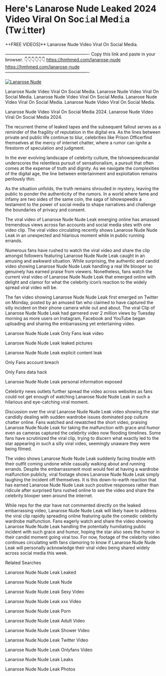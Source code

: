 # Here's Lanarose Nude Leaked 2024 Video Viral On Soc𝚒al Med𝚒a (Tw𝚒tter)

++FREE VIDEOS]** Lanarose Nude Video Viral On Social Media.

———————————————————-
Copy this link and paste in your browser.
👇👇👇👇👇👇
https://hmhmed.com/lanarose-nude
https://hmhmed.com/lanarose-nude
———————————————————-

[![Lanarose Nude](https://i.imgur.com/dJHk4Zq.gif)](https://hmhmed.com/lanarose-nude)

Lanarose Nude Video Viral On Social Media. Lanarose Nude Video Viral On Social Media. Lanarose Nude Video Viral On Social Media. Lanarose Nude Video Viral On Social Media. Lanarose Nude Video Viral On Social Media.

Lanarose Nude Video Viral On Social Media 2024. Lanarose Nude Video Viral On Social Media 2024.

The recurrent theme of leaked tapes and the subsequent fallout serves as a reminder of the fragility of reputation in the digital era. As the lines between private and public life continue to blur, celebrities like Prison Officerfind themselves at the mercy of internet chatter, where a rumor can ignite a firestorm of speculation and judgment.

In the ever evolving landscape of celebrity culture, the Ishowspeedscandal underscores the relentless pursuit of sensationalism, a pursuit that often comes at the expense of truth and dignity. As we navigate the complexities of the digital age, the line between entertainment and exploitation remains perilously thin.

As the situation unfolds, the truth remains shrouded in mystery, leaving the public to ponder the authenticity of the rumors. In a world where fame and infamy are two sides of the same coin, the saga of Ishowspeedis a testament to the power of social media to shape narratives and challenge the boundaries of privacy and consent.

The viral video of Lanarose Nude Nude Leak emerging online has amassed tremendous views across fan accounts and social media sites with one video clip. The viral video circulating recently shows Lanarose Nude Nude Leak in an unexpected and hilarious moment while in public running errands.

Numerous fans have rushed to watch the viral video and share the clip amongst followers featuring Lanarose Nude Nude Leak caught in an amusing and awkward situation. While surprising, the authentic and candid video showing Lanarose Nude Nude Leak handling a real life blooper so genuinely has earned praise from viewers. Nonetheless, fans watch the current viral video of Lanarose Nude Nude Leak that emerged online with delight and clamor for what the celebrity icon’s reaction to the widely spread viral video will be.

The fan video showing Lanarose Nude Nude Leak first emerged on Twitter on Monday, posted by an amused fan who claimed to have captured the silly incident on their phone camera while out and about. The viral Clip of Lanarose Nude Nude Leak had garnered over 2 million views by Tuesday morning as more users on Instagram, Facebook and YouTube began uploading and sharing the embarrassing yet entertaining video.

Lanarose Nude Nude Leak Only Fans leak video

Lanarose Nude Nude Leak leaked pictures

Lanarose Nude Nude Leak explicit content leak

Only Fans account breach

Only Fans data hack

Lanarose Nude Nude Leak personal information exposed

Celebrity news outlets further spread the video across websites as fans could not get enough of watching Lanarose Nude Nude Leak in such a hilarious and eye-catching viral moment.

Discussion over the viral Lanarose Nude Nude Leak video showing the star candidly dealing with sudden wardrobe issues dominated pop culture chatter online. Fans watched and rewatched the short video, praising Lanarose Nude Nude Leak for taking the malfunction with grace and humor even as cameras captured the celebrity video now flooding timelines. Some fans have scrutinized the viral clip, trying to discern what exactly led to the star appearing in such a silly viral video, seemingly unaware they were being filmed.

The video shows Lanarose Nude Nude Leak suddenly facing trouble with their outfit coming undone while casually walking about and running errands. Despite the embarrassment most would feel at having a wardrobe malfunction publicly, viral footage shows Lanarose Nude Nude Leak simply laughing the incident off themselves. It is this down-to-earth reaction that has earned Lanarose Nude Nude Leak such positive responses rather than ridicule after surprised fans rushed online to see the video and share the celebrity blooper seen around the internet.

While reps for the star have not commented directly on the leaked embarrassing video, Lanarose Nude Nude Leak will likely have to address the viral clip rapidly spreading online featuring quite the comedic celebrity wardrobe malfunction. Fans eagerly watch and share the video showing Lanarose Nude Nude Leak handling the potentially humiliating public incident with such grace and humor, hoping the star also sees the humor in their candid moment going viral too. For now, footage of the celebrity video continues circulating with fans clamoring to know if Lanarose Nude Nude Leak will personally acknowledge their viral video being shared widely across social media this week.

Related Searches

Lanarose Nude Nude Leak Leaked

Lanarose Nude Nude Leak Nude

Lanarose Nude Nude Leak Sexy Video

Lanarose Nude Nude Leak xxx Video

Lanarose Nude Nude Leak Porn

Lanarose Nude Nude Leak Adult Video

Lanarose Nude Nude Leak Shower Video

Lanarose Nude Nude Leak Twitter Video

Lanarose Nude Nude Leak Onlyfans Video

Lanarose Nude Nude Leak Leaks

Lanarose Nude Nude Leak Photos